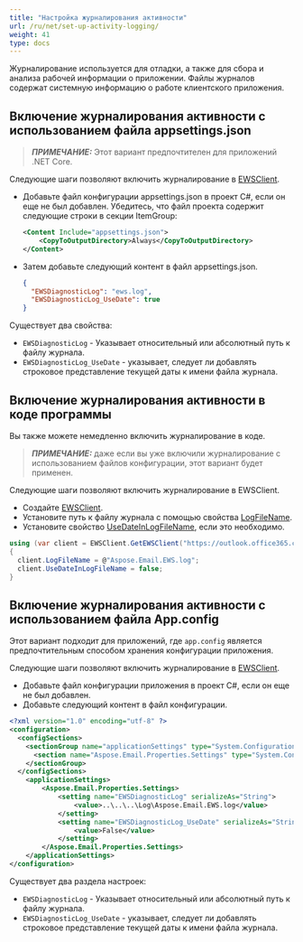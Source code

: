 ```yaml
---
title: "Настройка журналирования активности"
url: /ru/net/set-up-activity-logging/
weight: 41
type: docs
---
```


Журналирование используется для отладки, а также для сбора и анализа рабочей информации о приложении. Файлы журналов содержат системную информацию о работе клиентского приложения.

## **Включение журналирования активности с использованием файла appsettings.json**

> **_ПРИМЕЧАНИЕ:_** Этот вариант предпочтителен для приложений .NET Core.

Следующие шаги позволяют включить журналирование в [EWSClient](https://reference.aspose.com/email/net/aspose.email.clients.exchange.webservice/ewsclient/).

- Добавьте файл конфигурации appsettings.json в проект C#, если он еще не был добавлен. Убедитесь, что файл проекта содержит следующие строки в секции ItemGroup:

  ```xml
  <Content Include="appsettings.json">
      <CopyToOutputDirectory>Always</CopyToOutputDirectory>
  </Content>
  ```

- Затем добавьте следующий контент в файл appsettings.json.

  ```json
  {
    "EWSDiagnosticLog": "ews.log",
    "EWSDiagnosticLog_UseDate": true
  }
  ```

Существует два свойства:

- `EWSDiagnosticLog` - Указывает относительный или абсолютный путь к файлу журнала.
- `EWSDiagnosticLog_UseDate` - указывает, следует ли добавлять строковое представление текущей даты к имени файла журнала.

## **Включение журналирования активности в коде программы**

Вы также можете немедленно включить журналирование в коде.

> **_ПРИМЕЧАНИЕ:_** даже если вы уже включили журналирование с использованием файлов конфигурации, этот вариант будет применен.

Следующие шаги позволяют включить журналирование в EWSClient.

- Создайте [EWSClient](https://reference.aspose.com/email/net/aspose.email.clients.exchange.webservice/ewsclient/).
- Установите путь к файлу журнала с помощью свойства [LogFileName](https://reference.aspose.com/email/net/aspose.email.clients.exchange/exchangeclientbase/logfilename/).
- Установите свойство [UseDateInLogFileName](https://reference.aspose.com/email/net/aspose.email.clients.exchange/exchangeclientbase/usedateinlogfilename/), если это необходимо.

```csharp
using (var client = EWSClient.GetEWSClient("https://outlook.office365.com/EWS/Exchange.asmx", credentials))
{
  client.LogFileName = @"Aspose.Email.EWS.log";
  client.UseDateInLogFileName = false;
}
```

## **Включение журналирования активности с использованием файла App.config**

Этот вариант подходит для приложений, где `app.config` является предпочтительным способом хранения конфигурации приложения.

Следующие шаги позволяют включить журналирование в [EWSClient](https://reference.aspose.com/email/net/aspose.email.clients.exchange.webservice/ewsclient/).

- Добавьте файл конфигурации приложения в проект C#, если он еще не был добавлен.
- Добавьте следующий контент в файл конфигурации.

```xml
<?xml version="1.0" encoding="utf-8" ?>
<configuration>
  <configSections>
    <sectionGroup name="applicationSettings" type="System.Configuration.ApplicationSettingsGroup, System, Version=2.0.0.0, Culture=neutral, PublicKeyToken=b77a5c561934e089" >
      <section name="Aspose.Email.Properties.Settings" type="System.Configuration.ClientSettingsSection, System, Version=2.0.0.0, Culture=neutral, PublicKeyToken=b77a5c561934e089" requirePermission="false" />
    </sectionGroup>
  </configSections>
    <applicationSettings>
        <Aspose.Email.Properties.Settings>
            <setting name="EWSDiagnosticLog" serializeAs="String">
                <value>..\..\..\Log\Aspose.Email.EWS.log</value>
            </setting>
            <setting name="EWSDiagnosticLog_UseDate" serializeAs="String">
                <value>False</value>
            </setting>
        </Aspose.Email.Properties.Settings>
    </applicationSettings>
</configuration>
```

Существует два раздела настроек:

- `EWSDiagnosticLog` - Указывает относительный или абсолютный путь к файлу журнала.
- `EWSDiagnosticLog_UseDate` - указывает, следует ли добавлять строковое представление текущей даты к имени файла журнала.